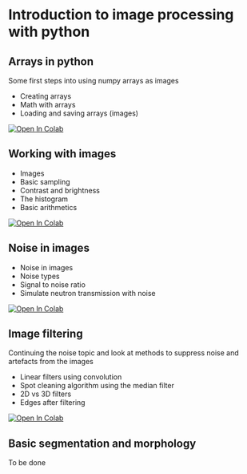 # Introduction to image processing with python

## Arrays in python
Some first steps into using numpy arrays as images
- Creating arrays
- Math with arrays
- Loading and saving arrays (images)

<a href="https://colab.research.google.com/github/ImagingELearning/ImageProcessing/blob/main/tutorials/01_ArraysInPython/Assignment_01_Images.ipynb" target="_blank">
  <img src="https://colab.research.google.com/assets/colab-badge.svg" alt="Open In Colab"/>
</a>

## Working with images
- Images
- Basic sampling
- Contrast and brightness
- The histogram
- Basic arithmetics

<a href="https://colab.research.google.com/github/ImagingELearning/ImageProcessing/blob/main/tutorials/02_WorkingWithImages/Introduction2Images.ipynb" target="_blank">
  <img src="https://colab.research.google.com/assets/colab-badge.svg" alt="Open In Colab"/>
</a>
       
## Noise in images
- Noise in images
- Noise types
- Signal to noise ratio
- Simulate neutron transmission with noise

<a href="https://colab.research.google.com/github/ImagingELearning/ImageProcessing/blob/main/tutorials/03_Noise/NoiseInNeutronImages.ipynb" target="_blank">
  <img src="https://colab.research.google.com/assets/colab-badge.svg" alt="Open In Colab"/>
</a>

## Image filtering
Continuing the noise topic and look at methods to suppress noise and artefacts from the images
- Linear filters using convolution
- Spot cleaning algorithm using the median filter
- 2D vs 3D filters
- Edges after filtering

<a href="https://colab.research.google.com/github/ImagingELearning/ImageProcessing/blob/main/tutorials/04_FilteringTechniques/04_FilteringTechniques.ipynb" target="_blank">
  <img src="https://colab.research.google.com/assets/colab-badge.svg" alt="Open In Colab"/>
</a>

## Basic segmentation and morphology
To be done
